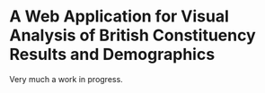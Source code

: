 # A Web Application for Visual Analysis of British Constituency Results and Demographics

Very much a work in progress.
